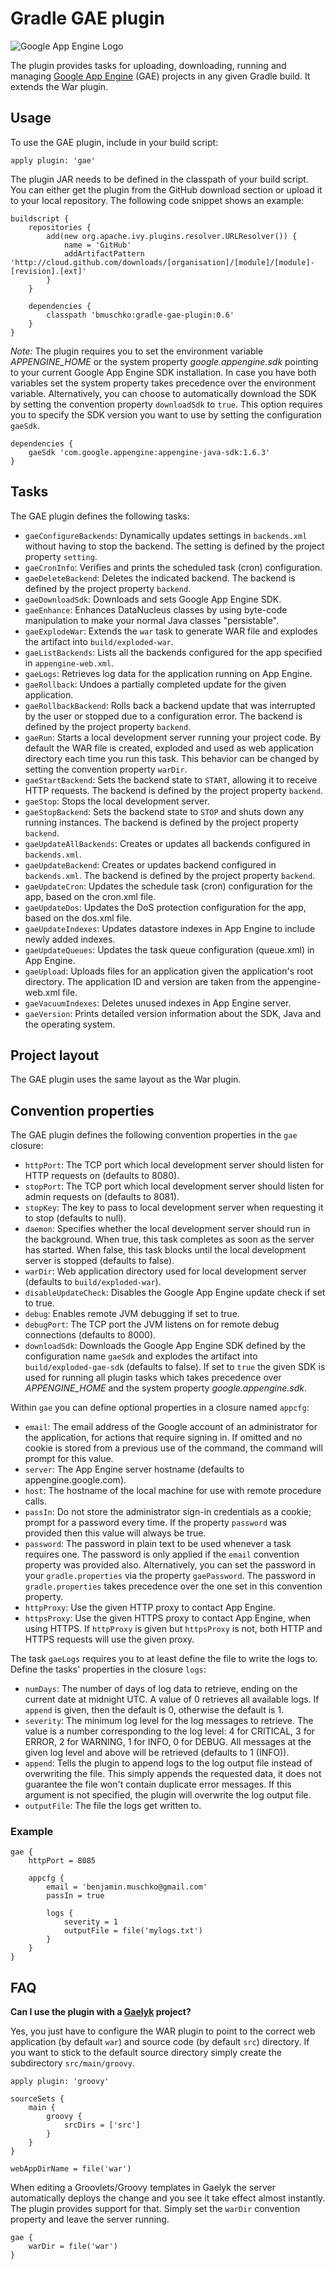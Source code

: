 # Gradle GAE plugin

![Google App Engine Logo](http://code.google.com/appengine/images/appengine_lowres.png)

The plugin provides tasks for uploading, downloading, running and managing [Google App Engine](http://code.google.com/appengine/)
(GAE) projects in any given Gradle build. It extends the War plugin.

## Usage

To use the GAE plugin, include in your build script:

    apply plugin: 'gae'

The plugin JAR needs to be defined in the classpath of your build script. You can either get the plugin from the GitHub
download section or upload it to your local repository. The following code snippet shows an example:

    buildscript {
        repositories {
            add(new org.apache.ivy.plugins.resolver.URLResolver()) {
                name = 'GitHub'
                addArtifactPattern 'http://cloud.github.com/downloads/[organisation]/[module]/[module]-[revision].[ext]'
            }
        }

        dependencies {
            classpath 'bmuschko:gradle-gae-plugin:0.6'
        }
    }

*Note:* The plugin requires you to set the environment variable _APPENGINE_HOME_ or the system property _google.appengine.sdk_
pointing to your current Google App Engine SDK installation. In case you have both variables set the system property takes
precedence over the environment variable. Alternatively, you can choose to automatically download the SDK by setting the
convention property `downloadSdk` to `true`. This option requires you to specify the SDK version you want to use by setting
the configuration `gaeSdk`.

    dependencies {
        gaeSdk 'com.google.appengine:appengine-java-sdk:1.6.3'
    }

## Tasks

The GAE plugin defines the following tasks:

* `gaeConfigureBackends`: Dynamically updates settings in `backends.xml` without having to stop the backend. The setting is defined by the project property `setting`.
* `gaeCronInfo`: Verifies and prints the scheduled task (cron) configuration.
* `gaeDeleteBackend`: Deletes the indicated backend. The backend is defined by the project property `backend`.
* `gaeDownloadSdk`: Downloads and sets Google App Engine SDK.
* `gaeEnhance`: Enhances DataNucleus classes by using byte-code manipulation to make your normal Java classes "persistable".
* `gaeExplodeWar`: Extends the `war` task to generate WAR file and explodes the artifact into `build/exploded-war`.
* `gaeListBackends`: Lists all the backends configured for the app specified in `appengine-web.xml`.
* `gaeLogs`: Retrieves log data for the application running on App Engine.
* `gaeRollback`: Undoes a partially completed update for the given application.
* `gaeRollbackBackend`: Rolls back a backend update that was interrupted by the user or stopped due to a configuration error. The backend is defined by the project property `backend`.
* `gaeRun`: Starts a local development server running your project code. By default the WAR file is created, exploded and used as
web application directory each time you run this task. This behavior can be changed by setting the convention property
`warDir`.
* `gaeStartBackend`: Sets the backend state to `START`, allowing it to receive HTTP requests. The backend is defined by the project property `backend`.
* `gaeStop`: Stops the local development server.
* `gaeStopBackend`: Sets the backend state to `STOP` and shuts down any running instances. The backend is defined by the project property `backend`.
* `gaeUpdateAllBackends`: Creates or updates all backends configured in `backends.xml`.
* `gaeUpdateBackend`: Creates or updates backend configured in `backends.xml`. The backend is defined by the project property `backend`.
* `gaeUpdateCron`: Updates the schedule task (cron) configuration for the app, based on the cron.xml file.
* `gaeUpdateDos`: Updates the DoS protection configuration for the app, based on the dos.xml file.
* `gaeUpdateIndexes`: Updates datastore indexes in App Engine to include newly added indexes.
* `gaeUpdateQueues`: Updates the task queue configuration (queue.xml) in App Engine.
* `gaeUpload`: Uploads files for an application given the application's root directory. The application ID and version are taken from the appengine-web.xml file.
* `gaeVacuumIndexes`: Deletes unused indexes in App Engine server.
* `gaeVersion`: Prints detailed version information about the SDK, Java and the operating system.

## Project layout

The GAE plugin uses the same layout as the War plugin.

## Convention properties

The GAE plugin defines the following convention properties in the `gae` closure:

* `httpPort`: The TCP port which local development server should listen for HTTP requests on (defaults to 8080).
* `stopPort`: The TCP port which local development server should listen for admin requests on (defaults to 8081).
* `stopKey`: The key to pass to local development server when requesting it to stop (defaults to null).
* `daemon`: Specifies whether the local development server should run in the background. When true, this task completes as
soon as the server has started. When false, this task blocks until the local development server is stopped (defaults to false).
* `warDir`: Web application directory used for local development server (defaults to `build/exploded-war`).
* `disableUpdateCheck`: Disables the Google App Engine update check if set to true.
* `debug`: Enables remote JVM debugging if set to true.
* `debugPort`: The TCP port the JVM listens on for remote debug connections (defaults to 8000).
* `downloadSdk`: Downloads the Google App Engine SDK defined by the configuration name `gaeSdk` and explodes the artifact into
`build/exploded-gae-sdk` (defaults to false). If set to `true` the given SDK is used for running all plugin tasks which
takes precedence over _APPENGINE_HOME_ and the system property _google.appengine.sdk_.

Within `gae` you can define optional properties in a closure named `appcfg`:

* `email`: The email address of the Google account of an administrator for the application, for actions that require signing in.
If omitted and no cookie is stored from a previous use of the command, the command will prompt for this value.
* `server`: The App Engine server hostname (defaults to appengine.google.com).
* `host`: The hostname of the local machine for use with remote procedure calls.
* `passIn`: Do not store the administrator sign-in credentials as a cookie; prompt for a password every time. If the property
`password` was provided then this value will always be true.
* `password`: The password in plain text to be used whenever a task requires one. The password is only applied if the `email`
convention property was provided also. Alternatively, you can set the password in your `gradle.properties` via the property
`gaePassword`. The password in `gradle.properties` takes precedence over the one set in this convention property.
* `httpProxy`: Use the given HTTP proxy to contact App Engine.
* `httpsProxy`: Use the given HTTPS proxy to contact App Engine, when using HTTPS. If `httpProxy` is given but `httpsProxy`
is not, both HTTP and HTTPS requests will use the given proxy.

The task `gaeLogs` requires you to at least define the file to write the logs to. Define the tasks' properties in the
closure `logs`:

* `numDays`: The number of days of log data to retrieve, ending on the current date at midnight UTC. A value of 0 retrieves
all available logs. If `append` is given, then the default is 0, otherwise the default is 1.
* `severity`: The minimum log level for the log messages to retrieve. The value is a number corresponding to the log
level: 4 for CRITICAL, 3 for ERROR, 2 for WARNING, 1 for INFO, 0 for DEBUG. All messages at the given log level and above
will be retrieved (defaults to 1 (INFO)).
* `append`: Tells the plugin to append logs to the log output file instead of overwriting the file. This simply appends the
requested data, it does not guarantee the file won't contain duplicate error messages. If this argument is not specified,
the plugin will overwrite the log output file.
* `outputFile`: The file the logs get written to.

### Example

    gae {
        httpPort = 8085

        appcfg {
            email = 'benjamin.muschko@gmail.com'
            passIn = true

            logs {
                severity = 1
                outputFile = file('mylogs.txt')
            }
        }
    }

## FAQ

**Can I use the plugin with a [Gaelyk](http://gaelyk.appspot.com/) project?**

Yes, you just have to configure the WAR plugin to point to the correct web application (by default `war`) and source code
(by default `src`) directory. If you want to stick to the default source directory simply create the subdirectory `src/main/groovy`.

    apply plugin: 'groovy'

    sourceSets {
        main {
            groovy {
                srcDirs = ['src']
            }
        }
    }

    webAppDirName = file('war')

When editing a Groovlets/Groovy templates in Gaelyk the server automatically deploys the change and you see it take effect almost instantly.
The plugin provides support for that. Simply set the `warDir` convention property and leave the server running.

    gae {
        warDir = file('war')
    }